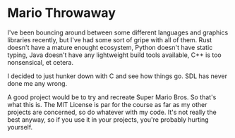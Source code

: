 # Mario Throwaway

I've been bouncing around between some different languages and graphics
libraries recently, but I've had some sort of gripe with all of them. Rust
doesn't have a mature enought ecosystem, Python doesn't have static typing, Java
doesn't have any lightweight build tools available, C++ is too nonsensical, et
cetera.

I decided to just hunker down with C and see how things go. SDL has never done
me any wrong.

A good project would be to try and recreate Super Mario Bros. So that's what
this is. The MIT License is par for the course as far as my other projects are
concerned, so do whatever with my code. It's not really the best anyway, so if
you use it in your projects, you're probably hurting yourself.
